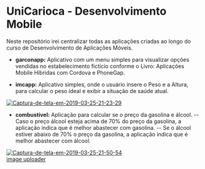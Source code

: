 # UniCarioca - Desenvolvimento Mobile


Neste repositório irei centralizar todas as aplicações criadas ao longo do curso de Desenvolvimento de Aplicações Móveis.

- <b>garconapp:</b> Aplicativo com um menu simples para visualizar opções vendidas no estabelecimento fictício conforme o Livro: Aplicações Mobile Híbridas com Cordova e PhoneGap.

- <b>imcapp:</b> Aplicativo simples, onde o usuário insere o Peso e a Altura, para calcular o peso ideal e exibir a situação de saúde atual.

<a href="https://imgbb.com/"><img src="https://i.ibb.co/WcR7Qj0/Captura-de-tela-em-2019-03-25-21-23-29.png" alt="Captura-de-tela-em-2019-03-25-21-23-29" border="0"></a>

- <b>combustivel:</b> Aplicação para calcular se o preço da gasolina e álcool.
-- Caso o preço álcool esteja acima de 70% do preço da gasolina, a aplicação indica que é melhor abastecer com gasolina.
-- Se o álcool estiver abaixo de 70% o preço da gasolina, a aplicação indica que é melhor abastecer com álcool.

<a href="https://imgbb.com/"><img src="https://i.ibb.co/Pt4g7jG/Captura-de-tela-em-2019-03-25-21-50-54.png" alt="Captura-de-tela-em-2019-03-25-21-50-54" border="0"></a><br /><a target='_blank' href='https://imgbb.com/'>image uploader</a><br />

